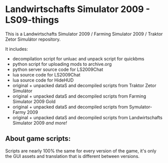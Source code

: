 # Landwirtschafts Simulator 2009 - LS09-things
This is a Landwirtschafts Simulator 2009 / Farming Simulator 2009 / Traktor Zetor Simulátor repository.


It includes:
* decompilation script for unluac and unpack script for quickbms
* python script for uploading mods to archive.org
* python server source code for LS2009Chat
* lua source code for LS2009Chat
* lua source code for HideHUD
* original + unpacked dataS and decompiled scripts from Traktor Zetor Simulátor
* original + unpacked dataS and decompiled scripts from Farming Simulator 2009 Gold
* original + unpacked dataS and decompiled scripts from Symulator-Farmy 2009
* original + unpacked dataS and decompiled scripts from Landwirtschafts Simulator 2009
*and more!*

## About game scripts:
Scripts are nearly 100% the same for every version of the game, it's only the GUI assets and translation that is different between versions.
